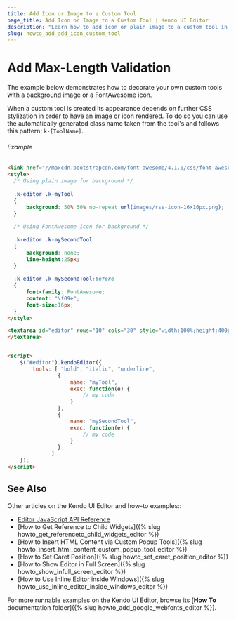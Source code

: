 ```yaml
---
title: Add Icon or Image to a Custom Tool
page_title: Add Icon or Image to a Custom Tool | Kendo UI Editor
description: "Learn how to add icon or plain image to a custom tool in th etoolbar"
slug: howto_add_add_icon_custom_tool
---
```


# Add Max-Length Validation

The example below demonstrates how to decorate your own custom tools with a background image or a FontAwesome icon.

When a custom tool is created its appearance depends on further CSS stylization in order to have an image or icon rendered. 
To do so you can use the automatically generated class name taken from the tool's and follows this pattern: `k-[ToolName]`.

###### Example

```html
<link href="//maxcdn.bootstrapcdn.com/font-awesome/4.1.0/css/font-awesome.min.css" rel="stylesheet">
<style>
  /* Using plain image for background */
  
  .k-editor .k-myTool
  {
      background: 50% 50% no-repeat url(images/rss-icon-16x16px.png);
  }
  
  /* Using FontAwesome icon for background */
  
  .k-editor .k-mySecondTool
  {
      background: none;
      line-height:25px;
  }
  
  .k-editor .k-mySecondTool:before
  {
      font-family: FontAwesome;
      content: "\f09e";
      font-size:16px;
  }
</style>

<textarea id="editor" rows="10" cols="30" style="width:100%;height:400px">
</textarea>


<script>
    $("#editor").kendoEditor({
        tools: [ "bold", "italic", "underline",
                {
                    name: "myTool",
                    exec: function(e) {
                        // my code
                    }
                },
                {
                    name: "mySecondTool",
                    exec: function(e) {
                        // my code
                    }
                }
              ]
    });
</script>
```

## See Also

Other articles on the Kendo UI Editor and how-to examples::

* [Editor JavaScript API Reference](/api/javascript/ui/editor)
* [How to Get Reference to Child Widgets]({% slug howto_get_referenceto_child_widgets_editor %})
* [How to Insert HTML Content via Custom Popup Tools]({% slug howto_insert_html_content_custom_popup_tool_editor %})
* [How to Set Caret Position]({% slug howto_set_caret_position_editor %})
* [How to Show Editor in Full Screen]({% slug howto_show_infull_screen_editor %})
* [How to Use Inline Editor inside Windows]({% slug howto_use_inline_editor_inside_windows_editor %})

For more runnable examples on the Kendo UI Editor, browse its [**How To** documentation folder]({% slug howto_add_google_webfonts_editor %}).
